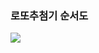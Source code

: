 ### 로또추첨기 순서도

<img src='https://user-images.githubusercontent.com/71827641/138476924-acee3475-d844-4b3d-9487-72ba9236747e.png'/>
